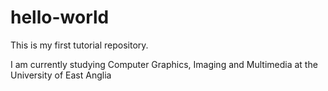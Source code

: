# hello-world
This is my first tutorial repository.

I am currently studying Computer Graphics, Imaging and Multimedia at the University of East Anglia
